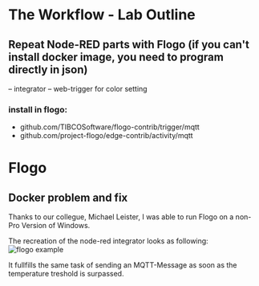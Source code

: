 # The Workflow - Lab Outline
## Repeat Node-RED parts with Flogo (if you can't install docker image, you need to program directly in json)
 – integrator
 – web-trigger for color setting
### install in flogo:
 - github.com/TIBCOSoftware/flogo-contrib/trigger/mqtt
 - github.com/project-flogo/edge-contrib/activity/mqtt
 
# Flogo

## Docker problem and fix
Thanks to our collegue, Michael Leister, I was able to run Flogo on a non-Pro Version of Windows.

The recreation of the node-red integrator looks as following:
![](https://github.com/pasci199601815/IoTMadlmayrNigl/blob/master/Lab-Exercises/Lab0%/iotflogo.PNG "flogo example")

It fullfills the same task of sending an MQTT-Message as soon as the temperature treshold is surpassed.

